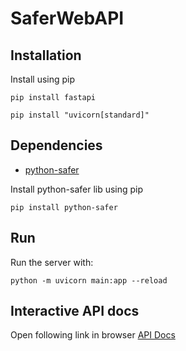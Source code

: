 # SaferWebAPI

## Installation

Install using pip

```shell
pip install fastapi
```

```shell
pip install "uvicorn[standard]"
```

## Dependencies

* [python-safer](https://github.com/arthurtyukayev/python-safer)

Install python-safer lib using pip
```shell
pip install python-safer
```

## Run

Run the server with:

```shell
python -m uvicorn main:app --reload
```

## Interactive API docs

Open following link in browser
[API Docs](http://127.0.0.1:8000/docs)